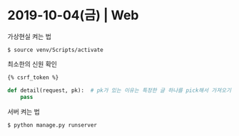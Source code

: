 # 2019-10-04(금) | Web

가상현실 켜는 법

```
$ source venv/Scripts/activate
```

최소한의 신원 확인

```html
{% csrf_token %}
```

```python
def detail(request, pk):  # pk가 있는 이유는 특정한 글 하나를 pick해서 가져오기 위해
    pass
```

서버 켜는 법

```terminal
$ python manage.py runserver
```

